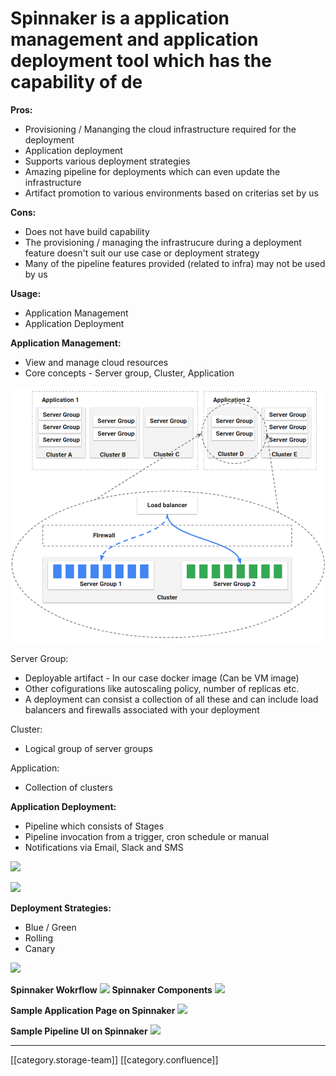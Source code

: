 # Spinnaker is a application management and application deployment tool which has the capability of de

**Pros:**

* Provisioning / Mananging the cloud infrastructure required for the deployment
* Application deployment
* Supports various deployment strategies
* Amazing pipeline for deployments which can even update the infrastructure
* Artifact promotion to various environments based on criterias set by us

**Cons:**

* Does not have build capability
* The provisioning / managing the infrastrucure during a deployment feature doesn't suit our use case or deployment strategy
* Many of the pipeline features provided (related to infra) may not be used by us

**Usage:**

* Application Management
* Application Deployment

**Application Management:**

* View and manage cloud resources
* Core concepts - Server group, Cluster, Application

![](../../../../DevOps/devops-kn-hw2/images/storage/spinnaker.png)

Server Group:

* Deployable artifact - In our case docker image (Can be VM image)
* Other cofigurations like autoscaling policy, number of replicas etc.
* A deployment can consist a collection of all these and can include load balancers and firewalls associated with your deployment

Cluster:

* Logical group of server groups

Application:

* Collection of clusters

**Application Deployment:**

* Pipeline which consists of Stages
* Pipeline invocation from a trigger, cron schedule or manual
* Notifications via Email, Slack and SMS

![](../../../../DevOps/devops-kn-hw2/images/storage)

![](../../../../DevOps/devops-kn-hw2/images/storage)

**Deployment Strategies:**

* Blue / Green
* Rolling
* Canary

![](../../../../DevOps/devops-kn-hw2/images/storage)

**Spinnaker Wokrflow** ![](../../../../DevOps/devops-kn-hw2/images/storage) **Spinnaker Components** ![](../../../../DevOps/devops-kn-hw2/images/storage)

**Sample Application Page on Spinnaker** ![](../../../../DevOps/devops-kn-hw2/images/storage)

**Sample Pipeline UI on Spinnaker** ![](../../../../DevOps/devops-kn-hw2/images/storage)

***

\[\[category.storage-team]] \[\[category.confluence]]
